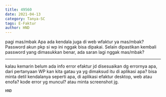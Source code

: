 ```yaml
---
title: 49560
date: 2021-04-13
category: Tanya-SC
tags: E-Faktur
author: HND
---
```


pagi mas/mbak Apa ada kendala juga di web wfaktur ya mas/mbak? Password akun pkp si wp ini nggak bisa dipakai. Selain dipastikan kembali password yang dimasukkan benar, ada saran lagi nggak mas/mbak?

---

kalau kemarin belum ada info error efaktur jd disesuaikan dg errornya apa, dari pertanyaan WP kan kita gatau ya yg dimaksud itu di aplikasi apa? bisa minta detil kendalanya seperti apa, di aplikasi efaktur desktop, web atau enofa? kode error yg muncul? atau minta screenshot jg.

`HND`
